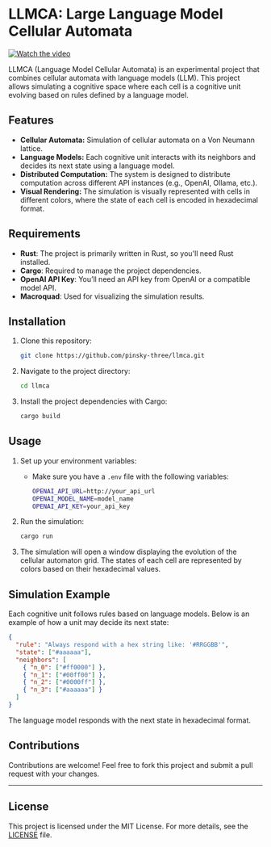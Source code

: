 # LLMCA: Large Language Model Cellular Automata


[![Watch the video](https://raw.githubusercontent.com/username/repository/branch/path/to/thumbnail.jpg)](https://raw.githubusercontent.com/pinsky-three/llmca/main/saves/3f43596b26cc29274c67b271c7a840ef_1719215614.mp4)


LLMCA (Language Model Cellular Automata) is an experimental project that combines cellular automata with language models (LLM). This project allows simulating a cognitive space where each cell is a cognitive unit evolving based on rules defined by a language model.

## Features

- **Cellular Automata:** Simulation of cellular automata on a Von Neumann lattice.
- **Language Models:** Each cognitive unit interacts with its neighbors and decides its next state using a language model.
- **Distributed Computation:** The system is designed to distribute computation across different API instances (e.g., OpenAI, Ollama, etc.).
- **Visual Rendering:** The simulation is visually represented with cells in different colors, where the state of each cell is encoded in hexadecimal format.

## Requirements

- **Rust**: The project is primarily written in Rust, so you'll need Rust installed.
- **Cargo**: Required to manage the project dependencies.
- **OpenAI API Key**: You’ll need an API key from OpenAI or a compatible model API.
- **Macroquad**: Used for visualizing the simulation results.

## Installation

1. Clone this repository:
    ```bash
    git clone https://github.com/pinsky-three/llmca.git
    ```
2. Navigate to the project directory:
    ```bash
    cd llmca
    ```
3. Install the project dependencies with Cargo:
    ```bash
    cargo build
    ```

## Usage

1. Set up your environment variables:
    - Make sure you have a `.env` file with the following variables:
        ```bash
        OPENAI_API_URL=http://your_api_url
        OPENAI_MODEL_NAME=model_name
        OPENAI_API_KEY=your_api_key
        ```

2. Run the simulation:
    ```bash
    cargo run
    ```

3. The simulation will open a window displaying the evolution of the cellular automaton grid. The states of each cell are represented by colors based on their hexadecimal values.

## Simulation Example

Each cognitive unit follows rules based on language models. Below is an example of how a unit may decide its next state:

```json
{
  "rule": "Always respond with a hex string like: '#RRGGBB'",
  "state": ["#aaaaaa"],
  "neighbors": [
    { "n_0": ["#ff0000"] },
    { "n_1": ["#00ff00"] },
    { "n_2": ["#0000ff"] },
    { "n_3": ["#aaaaaa"] }
  ]
}
```

The language model responds with the next state in hexadecimal format.

## Contributions

Contributions are welcome! Feel free to fork this project and submit a pull request with your changes.

---

## License

This project is licensed under the MIT License. For more details, see the [LICENSE](./LICENSE) file.
